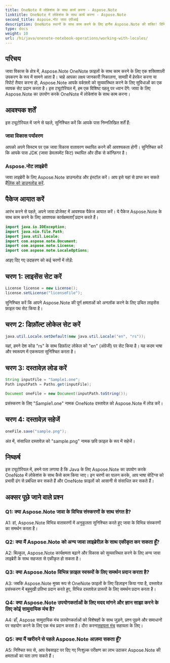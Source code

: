 ```yaml
---
title: OneNote में लोकेशंस के साथ कार्य करना - Aspose.Note
linktitle: OneNote में लोकेशंस के साथ कार्य करना - Aspose.Note
second_title: Aspose.नोट जावा एपीआई
description: OneNote स्थानों के साथ काम करने के लिए हार्नेस Aspose.Note की शक्ति! विभिन्न भाषाओं और क्षेत्रों के अनुरूप रिपोर्ट निकालें, हेरफेर करें और तैयार करें। #वननोट #जावा #एस्पोज़
type: docs
weight: 10
url: /hi/java/onenote-notebook-operations/working-with-locales/
---
```

## परिचय

जावा विकास के क्षेत्र में, Aspose.Note OneNote फ़ाइलों के साथ काम करने के लिए एक शक्तिशाली उपकरण के रूप में सामने आता है। चाहे आपका लक्ष्य जानकारी निकालना, सामग्री में हेरफेर करना या रिपोर्ट तैयार करना हो, Aspose.Note आपके वर्कफ़्लो को सुव्यवस्थित करने के लिए सुविधाओं का एक व्यापक सेट प्रदान करता है। इस ट्यूटोरियल में, हम एक विशिष्ट पहलू पर ध्यान देंगे: जावा के लिए Aspose.Note का उपयोग करके OneNote में लोकेशंस के साथ काम करना।

## आवश्यक शर्तें

इस ट्यूटोरियल में जाने से पहले, सुनिश्चित करें कि आपके पास निम्नलिखित शर्तें हैं:

### जावा विकास पर्यावरण

आपको अपने सिस्टम पर एक जावा विकास वातावरण स्थापित करने की आवश्यकता होगी। सुनिश्चित करें कि आपके पास JDK (जावा डेवलपमेंट किट) स्थापित और ठीक से कॉन्फ़िगर है।

### Aspose.नोट लाइब्रेरी

 जावा लाइब्रेरी के लिए Aspose.Note डाउनलोड और इंस्टॉल करें। आप इसे यहां से प्राप्त कर सकते हैं[लिंक को डाउनलोड करें](https://releases.aspose.com/note/java/).

## पैकेज आयात करें

आरंभ करने से पहले, अपने जावा प्रोजेक्ट में आवश्यक पैकेज आयात करें। ये पैकेज Aspose.Note के साथ काम करने के लिए आवश्यक कार्यक्षमताएँ प्रदान करते हैं।

```java
import java.io.IOException;
import java.nio.file.Path;
import java.util.Locale;
import com.aspose.note.Document;
import com.aspose.note.License;
import com.aspose.note.LocaleOptions;
```

आइए दिए गए उदाहरण को कई चरणों में तोड़ें:

## चरण 1: लाइसेंस सेट करें

```java
License license = new License();
license.setLicense("licenseFile");
```

सुनिश्चित करें कि आपने Aspose.Note की पूर्ण क्षमताओं को अनलॉक करने के लिए उचित लाइसेंस फ़ाइल पथ सेट किया है।

## चरण 2: डिफ़ॉल्ट लोकेल सेट करें

```java
java.util.Locale.setDefault(new java.util.Locale("en", "rs"));
```

यहां, हमने देश कोड "rs" के साथ डिफ़ॉल्ट लोकेल को "en" (अंग्रेजी) पर सेट किया है। यह कदम भाषा और स्वरूपण में एकरूपता सुनिश्चित करता है।

## चरण 3: दस्तावेज़ लोड करें

```java
String inputFile = "Sample1.one";
Path inputPath = Paths.get(inputFile);

Document oneFile = new Document(inputPath.toString());
```

प्रसंस्करण के लिए "Sample1.one" नामक OneNote दस्तावेज़ को Aspose.Note में लोड करें।

## चरण 4: दस्तावेज़ सहेजें

```java
oneFile.save("sample.png");
```

अंत में, संसाधित दस्तावेज़ को "sample.png" नामक छवि फ़ाइल के रूप में सहेजें।

## निष्कर्ष

इस ट्यूटोरियल में, हमने पता लगाया है कि Java के लिए Aspose.Note का उपयोग करके OneNote में लोकेशंस के साथ कैसे काम किया जाए। इन चरणों का पालन करके, आप भाषा सेटिंग्स को प्रभावी ढंग से प्रबंधित कर सकते हैं और OneNote फ़ाइलों को आसानी से संसाधित कर सकते हैं।

## अक्सर पूछे जाने वाले प्रश्न

### Q1: क्या Aspose.Note जावा के विभिन्न संस्करणों के साथ संगत है?

A1: हां, Aspose.Note विभिन्न वातावरणों में अनुकूलता सुनिश्चित करते हुए जावा के विभिन्न संस्करणों का समर्थन करता है।

### Q2: क्या मैं Aspose.Note को अन्य जावा लाइब्रेरीज़ के साथ एकीकृत कर सकता हूँ?

A2: बिल्कुल, Aspose.Note कार्यक्षमता बढ़ाने और विकास को सुव्यवस्थित करने के लिए अन्य जावा लाइब्रेरी के साथ सहजता से एकीकृत हो सकता है।

### Q3: क्या Aspose.Note विभिन्न फ़ाइल स्वरूपों के लिए समर्थन प्रदान करता है?

A3: जबकि Aspose.Note मुख्य रूप से OneNote फ़ाइलों के लिए डिज़ाइन किया गया है, दस्तावेज़ प्रसंस्करण में बहुमुखी प्रतिभा प्रदान करते हुए, विभिन्न दस्तावेज़ प्रारूपों के लिए समर्थन प्रदान करता है।

### Q4: क्या Aspose.Note उपयोगकर्ताओं के लिए मदद मांगने और ज्ञान साझा करने के लिए कोई सामुदायिक मंच है?

 A4: हाँ, Aspose सामुदायिक मंच उपयोगकर्ताओं को विशेषज्ञों के साथ जुड़ने, प्रश्न पूछने और समाधानों पर सहयोग करने के लिए एक मंच प्रदान करता है। दौरा करना[सहयता मंच](https://forum.aspose.com/c/note/28) सहायता के लिए।

### Q5: क्या मैं खरीदने से पहले Aspose.Note आज़मा सकता हूँ?

A5: निश्चित रूप से, आप वेबसाइट पर दिए गए निःशुल्क परीक्षण का लाभ उठाकर Aspose.Note की क्षमताओं का पता लगा सकते हैं।